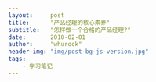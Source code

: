 ```yaml
---
layout:     post
title:      "产品经理的核心素养"
subtitle:   "怎样做一个合格的产品经理?"
date:       2018-02-01
author:     "whurock"
header-img: "img/post-bg-js-version.jpg"
tags:
    - 学习笔记
---
```

